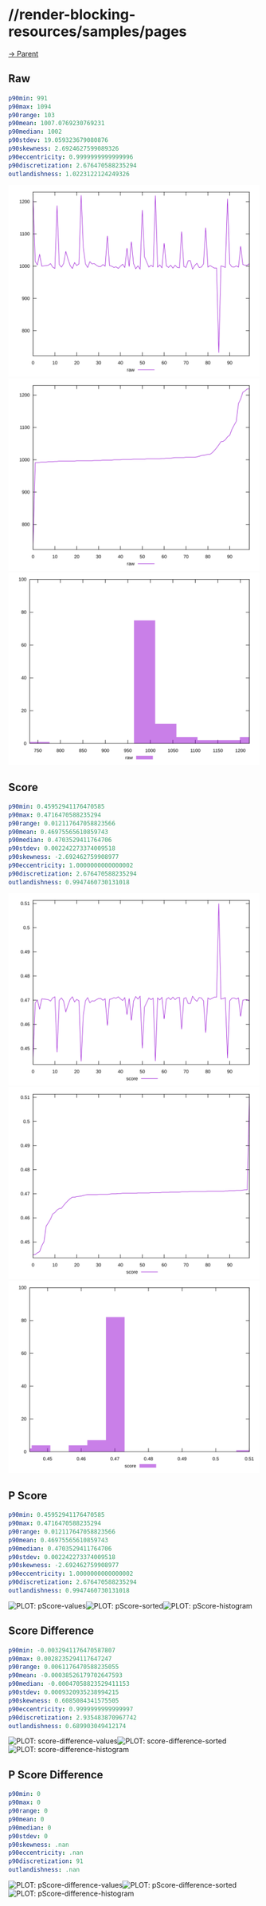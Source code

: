 
# //render-blocking-resources/samples/pages

[→ Parent](../..)


## Raw


```yaml
p90min: 991
p90max: 1094
p90range: 103
p90mean: 1007.0769230769231
p90median: 1002
p90stdev: 19.059323679080876
p90skewness: 2.6924627599089326
p90eccentricity: 0.9999999999999996
p90discretization: 2.676470588235294
outlandishness: 1.0223122124249326

```

![PLOT: raw-values](./raw/values.svg)![PLOT: raw-sorted](./raw/sorted.svg)![PLOT: raw-histogram](./raw/histogram.svg)
## Score


```yaml
p90min: 0.45952941176470585
p90max: 0.4716470588235294
p90range: 0.012117647058823566
p90mean: 0.46975565610859743
p90median: 0.4703529411764706
p90stdev: 0.002242273374009518
p90skewness: -2.692462759908977
p90eccentricity: 1.0000000000000002
p90discretization: 2.676470588235294
outlandishness: 0.9947460730131018

```

![PLOT: score-values](./score/values.svg)![PLOT: score-sorted](./score/sorted.svg)![PLOT: score-histogram](./score/histogram.svg)
## P Score


```yaml
p90min: 0.45952941176470585
p90max: 0.4716470588235294
p90range: 0.012117647058823566
p90mean: 0.46975565610859743
p90median: 0.4703529411764706
p90stdev: 0.002242273374009518
p90skewness: -2.692462759908977
p90eccentricity: 1.0000000000000002
p90discretization: 2.676470588235294
outlandishness: 0.9947460730131018

```

![PLOT: pScore-values](./pScore/values.svg)![PLOT: pScore-sorted](./pScore/sorted.svg)![PLOT: pScore-histogram](./pScore/histogram.svg)
## Score Difference


```yaml
p90min: -0.0032941176470587807
p90max: 0.0028235294117647247
p90range: 0.0061176470588235055
p90mean: -0.00038526179702647593
p90median: -0.00047058823529411153
p90stdev: 0.0009320935238994215
p90skewness: 0.6085084341575505
p90eccentricity: 0.9999999999999997
p90discretization: 2.935483870967742
outlandishness: 0.689903049412174

```

![PLOT: score-difference-values](./score-difference/values.svg)![PLOT: score-difference-sorted](./score-difference/sorted.svg)![PLOT: score-difference-histogram](./score-difference/histogram.svg)
## P Score Difference


```yaml
p90min: 0
p90max: 0
p90range: 0
p90mean: 0
p90median: 0
p90stdev: 0
p90skewness: .nan
p90eccentricity: .nan
p90discretization: 91
outlandishness: .nan

```

![PLOT: pScore-difference-values](./pScore-difference/values.svg)![PLOT: pScore-difference-sorted](./pScore-difference/sorted.svg)![PLOT: pScore-difference-histogram](./pScore-difference/histogram.svg)
